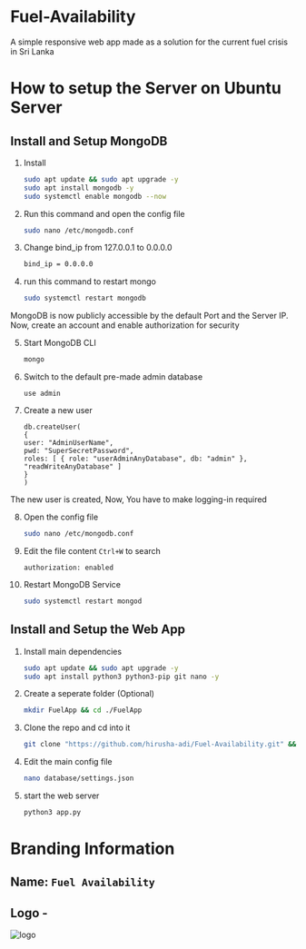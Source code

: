 # Fuel-Availability

A simple responsive web app made as a solution for the current fuel crisis in Sri Lanka

# How to setup the Server on Ubuntu Server

## Install and Setup MongoDB

1. Install

    ```bash
    sudo apt update && sudo apt upgrade -y
    sudo apt install mongodb -y
    sudo systemctl enable mongodb --now
    ```

2. Run this command and open the config file

    ```bash
    sudo nano /etc/mongodb.conf
    ```

3. Change bind_ip from 127.0.0.1 to 0.0.0.0

    ```bash
    bind_ip = 0.0.0.0
    ```

4. run this command to restart mongo

    ```bash
    sudo systemctl restart mongodb
    ```

MongoDB is now publicly accessible by the default Port and the Server IP. Now, create an account and enable authorization for security

5. Start MongoDB CLI

    ```bash
    mongo
    ```

6. Switch to the default pre-made admin database

    ```
    use admin
    ````

7. Create a new user

    ```
    db.createUser(
    {
    user: "AdminUserName",
    pwd: "SuperSecretPassword",
    roles: [ { role: "userAdminAnyDatabase", db: "admin" }, "readWriteAnyDatabase" ]
    }
    )
    ```

The new user is created, Now, You have to make logging-in required

8. Open the config file

    ```bash
    sudo nano /etc/mongodb.conf
    ```

9. Edit the file content `Ctrl+W` to search

    ```
    authorization: enabled
    ```

10. Restart MongoDB Service

    ```bash
    sudo systemctl restart mongod
    ```

## Install and Setup the Web App

1. Install main dependencies

    ```bash
    sudo apt update && sudo apt upgrade -y
    sudo apt install python3 python3-pip git nano -y
    ```

2. Create a seperate folder (Optional)

    ```bash
    mkdir FuelApp && cd ./FuelApp
    ```

3. Clone the repo and cd into it

    ```bash
    git clone "https://github.com/hirusha-adi/Fuel-Availability.git" && cd ./Fuel-Availability
    ```

4. Edit the main config file

    ```bash
    nano database/settings.json
    ```

5. start the web server

    ```bash
    python3 app.py
    ```

# Branding Information

## Name: `Fuel Availability`

## Logo -

![logo](https://user-images.githubusercontent.com/36286877/182085379-ad08e5a7-7722-49f2-8fd9-545760d80cbc.png)
